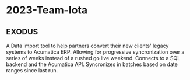 # 2023-Team-Iota
## EXODUS

A Data import tool to help partners convert their new clients' legacy systems to Acumatica ERP. Allowing for progressive syncronization over a series of weeks instead of a rushed go live weekend. Connects to a SQL backend and the Acumatica API. Syncronizes in batches based on date ranges since last run.